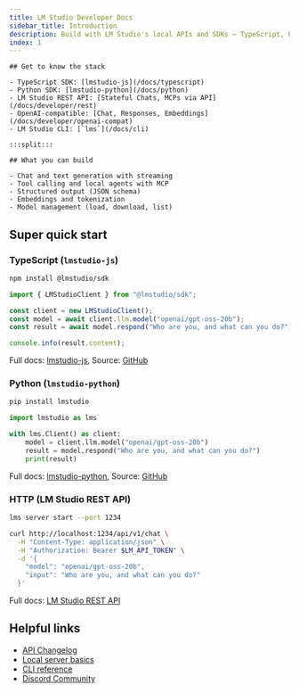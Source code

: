 ```yaml
---
title: LM Studio Developer Docs
sidebar_title: Introduction
description: Build with LM Studio's local APIs and SDKs — TypeScript, Python, REST, and OpenAI‑compatible endpoints.
index: 1
---
```


```lms_hstack
## Get to know the stack

- TypeScript SDK: [lmstudio-js](/docs/typescript)
- Python SDK: [lmstudio-python](/docs/python)
- LM Studio REST API: [Stateful Chats, MCPs via API](/docs/developer/rest)
- OpenAI‑compatible: [Chat, Responses, Embeddings](/docs/developer/openai-compat)
- LM Studio CLI: [`lms`](/docs/cli)

:::split:::

## What you can build

- Chat and text generation with streaming
- Tool calling and local agents with MCP
- Structured output (JSON schema)
- Embeddings and tokenization
- Model management (load, download, list)
```

## Super quick start

### TypeScript (`lmstudio-js`)

```bash
npm install @lmstudio/sdk
```

```ts
import { LMStudioClient } from "@lmstudio/sdk";

const client = new LMStudioClient();
const model = await client.llm.model("openai/gpt-oss-20b");
const result = await model.respond("Who are you, and what can you do?");

console.info(result.content);
```

Full docs: [lmstudio-js](/docs/typescript), Source: [GitHub](https://github.com/lmstudio-ai/lmstudio-js)

### Python (`lmstudio-python`)

```bash
pip install lmstudio
```

```python
import lmstudio as lms

with lms.Client() as client:
    model = client.llm.model("openai/gpt-oss-20b")
    result = model.respond("Who are you, and what can you do?")
    print(result)
```

Full docs: [lmstudio-python](/docs/python), Source: [GitHub](https://github.com/lmstudio-ai/lmstudio-python)

### HTTP (LM Studio REST API)

```bash
lms server start --port 1234
```

```bash
curl http://localhost:1234/api/v1/chat \
  -H "Content-Type: application/json" \
  -H "Authorization: Bearer $LM_API_TOKEN" \
  -d '{
    "model": "openai/gpt-oss-20b",
    "input": "Who are you, and what can you do?"
  }'
```

Full docs: [LM Studio REST API](/docs/developer/rest)

## Helpful links

- [API Changelog](/docs/developer/api-changelog)
- [Local server basics](/docs/developer/core)
- [CLI reference](/docs/cli)
- [Discord Community](https://discord.gg/lmstudio)
